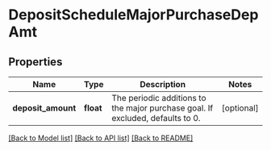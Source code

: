 # DepositScheduleMajorPurchaseDepAmt

## Properties
Name | Type | Description | Notes
------------ | ------------- | ------------- | -------------
**deposit_amount** | **float** | The periodic additions to the major purchase goal. If excluded, defaults to 0. | [optional] 

[[Back to Model list]](../README.md#documentation-for-models) [[Back to API list]](../README.md#documentation-for-api-endpoints) [[Back to README]](../README.md)



